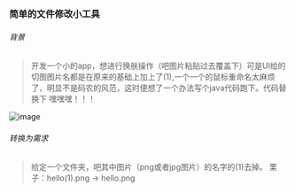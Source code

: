 ### 简单的文件修改小工具

###### 背景

>开发一个小的app，想进行换肤操作（吧图片粘贴过去覆盖下）可是UI给的切图图片名都是在原来的基础上加上了(1),一个一个的鼠标重命名太麻烦了，明显不是码农的风范，这时便想了一个办法写个java代码跑下。代码替换下 嘿嘿嘿！！！

 ![image](https://github.com/sunnnydaydev/JavaSEProject/raw/master/photo/test.png)
 
###### 转换为需求

> 给定一个文件夹，吧其中图片（png或者jpg图片）的名字的(1)去掉。
> 栗子：hello(1).png -> hello.png


